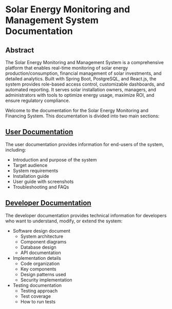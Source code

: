 # Solar Energy Monitoring and Management System Documentation

## Abstract
The Solar Energy Monitoring and Management System is a comprehensive platform that enables real-time monitoring of solar energy production/consumption, financial management of solar investments, and detailed analytics. Built with Spring Boot, PostgreSQL, and React.js, the system provides role-based access control, customizable dashboards, and automated reporting. It serves solar installation owners, managers, and administrators with tools to optimize energy usage, maximize ROI, and ensure regulatory compliance.

Welcome to the documentation for the Solar Energy Monitoring and Financing System. This documentation is divided into two main sections:

## [User Documentation](./user/README.md)

The user documentation provides information for end-users of the system, including:
- Introduction and purpose of the system
- Target audience
- System requirements
- Installation guide
- User guide with screenshots
- Troubleshooting and FAQs

## [Developer Documentation](./developer/README.md)

The developer documentation provides technical information for developers who want to understand, modify, or extend the system:
- Software design document
  - System architecture
  - Component diagrams
  - Database design
  - API documentation
- Implementation details
  - Code organization
  - Key components
  - Design patterns used
  - Security implementation
- Testing documentation
  - Testing approach
  - Test coverage
  - How to run tests


